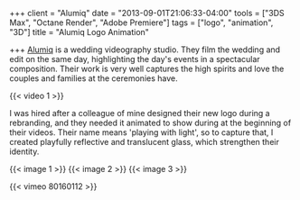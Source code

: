 +++
client = "Alumiq"
date = "2013-09-01T21:06:33-04:00"
tools = ["3DS Max", "Octane Render", "Adobe Premiere"]
tags = ["logo", "animation", "3D"]
title = "Alumiq Logo Animation"

+++
[Alumiq](http://alumiq.com/) is a wedding videography studio. They film the wedding and edit on the same day, highlighting the day's events in a spectacular composition. Their work is very well captures the high spirits and love the couples and families at the ceremonies have.

{{< video 1 >}}

I was hired after a colleague of mine designed their new logo during a rebranding, and they needed it animated to show during at the beginning of their videos. Their name means 'playing with light', so to capture that, I created playfully reflective and translucent glass, which strengthen their identity.


{{< image 1 >}}
{{< image 2 >}}
{{< image 3 >}}

{{< vimeo 80160112 >}}
